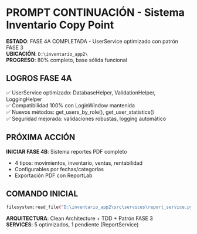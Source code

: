 # PROMPT CONTINUACIÓN - Sistema Inventario Copy Point

**ESTADO**: FASE 4A COMPLETADA - UserService optimizado con patrón FASE 3  
**UBICACIÓN**: `D:\inventario_app2\`  
**PROGRESO**: 80% completo, base sólida funcional

## LOGROS FASE 4A
✅ UserService optimizado: DatabaseHelper, ValidationHelper, LoggingHelper  
✅ Compatibilidad 100% con LoginWindow mantenida  
✅ Nuevos métodos: get_users_by_role(), get_user_statistics()  
✅ Seguridad mejorada: validaciones robustas, logging automático

## PRÓXIMA ACCIÓN
**INICIAR FASE 4B**: Sistema reportes PDF completo  
- 4 tipos: movimientos, inventario, ventas, rentabilidad  
- Configurables por fechas/categorías  
- Exportación PDF con ReportLab

## COMANDO INICIAL
```bash
filesystem:read_file("D:\inventario_app2\src\services\report_service.py")
```

**ARQUITECTURA**: Clean Architecture + TDD + Patrón FASE 3  
**SERVICES**: 5 optimizados, 1 pendiente (ReportService)
